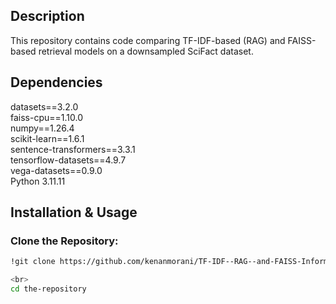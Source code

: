 ## Description
This repository contains code comparing TF-IDF-based (RAG) and FAISS-based retrieval models on a downsampled SciFact dataset.

## Dependencies

datasets==3.2.0  
faiss-cpu==1.10.0  
numpy==1.26.4  
scikit-learn==1.6.1  
sentence-transformers==3.3.1  
tensorflow-datasets==4.9.7  
vega-datasets==0.9.0  
Python 3.11.11  

## Installation & Usage

### Clone the Repository:
```bash
!git clone https://github.com/kenanmorani/TF-IDF--RAG--and-FAISS-Information-Retrieval.git

<br>
cd the-repository
